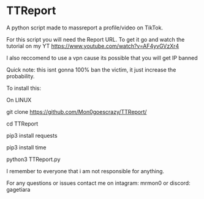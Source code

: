# TTReport
A python script made to massreport a profile/video on TikTok.

For this script you will need the Report URL. 
To get it go and watch the tutorial on my YT
https://www.youtube.com/watch?v=AF4yvGVzXr4

I also reccomend to use a vpn cause its possible that you will get IP banned

Quick note: this isnt gonna 100% ban the victim, it just increase the probability.

To install this:

On LINUX

git clone https://github.com/Mon0goescrazy/TTReport/

cd TTReport

pip3 install requests

pip3 install time

python3 TTReport.py


I remember to everyone that i am not responsible for anything.

For any questions or issues contact me on intagram: mrmon0 or discord: gagetiara
